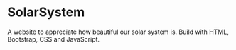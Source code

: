 # SolarSystem
A website to appreciate how beautiful our solar system is.
Build with HTML, Bootstrap, CSS and JavaScript.
